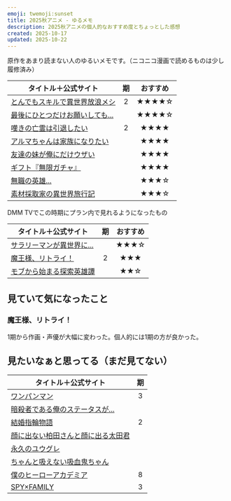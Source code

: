 ```yaml
---
emoji: twemoji:sunset
title: 2025秋アニメ - ゆるメモ
description: 2025秋アニメの個人的なおすすめ度とちょっとした感想
created: 2025-10-17
updated: 2025-10-22
---
```


原作をあまり読まない人のゆるいメモです。（ニコニコ漫画で読めるものは少し履修済み）

|タイトル＋公式サイト|期|おすすめ|
|-|:-:|:-:|
|[とんでもスキルで異世界放浪メシ](https://tondemoskill-anime.com/)|2|★★★★☆|
|[最後にひとつだけお願いしても...](https://saihito-anime.com/)||★★★★☆|
|[嘆きの亡霊は引退したい](https://nageki-anime.com/)|2|★★★★|
|[アルマちゃんは家族になりたい](https://alma-chan.com/)||★★★★|
|[友達の妹が俺にだけウザい](https://www.imouza-animation.com/)||★★★★|
|[ギフト『無限ガチャ』](https://mugengacha.com/)||★★★★|
|[無職の英雄...](https://mushoku-eiyu-anime.com/)||★★★☆|
|[素材採取家の異世界旅行記](https://www.sozaisaishu-pr.com/)||★★★☆|

DMM TVでこの時期にプラン内で見れるようになったもの

|タイトル＋公式サイト|期|おすすめ|
|-|:-:|:-:|
|[サラリーマンが異世界に...](https://salaryman-big4.com/)||★★★☆|
|[魔王様、リトライ！](https://maousama-anime.com/2024/)|2|★★★|
|[モブから始まる探索英雄譚](https://mobkara.com/)||★★☆|

## 見ていて気になったこと

### 魔王様、リトライ！

1期から作画・声優が大幅に変わった。個人的には1期の方が良かった。

## 見たいなぁと思ってる（まだ見てない）

|タイトル＋公式サイト|期|
|-|:-:|
|[ワンパンマン](https://onepunchman-anime.net/)|3|
|[暗殺者である俺のステータスが...](https://sutetsuyo-anime.com/)||
|[結婚指輪物語](https://talesofweddingrings-anime.jp/)|2|
|[顔に出ない柏田さんと顔に出る太田君](https://kashiwada-ohta.com/)||
|[永久のユウグレ](https://towanoyuugure.com/)||
|[ちゃんと吸えない吸血鬼ちゃん](https://kyuketsuki-chan.com/)||
|[僕のヒーローアカデミア](https://heroaca.com/)|8|
|[SPY×FAMILY](https://spy-family.net/tvseries/)|3|
